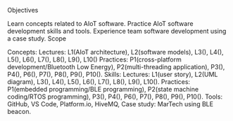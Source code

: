 Objectives

Learn concepts related to AIoT software.
Practice AIoT software development skills and tools.
Experience team software development using a case study.
Scope

Concepts:
Lectures: L1(AIoT architecture), L2(software models), L3(), L4(), L5(), L6(), L7(), L8(), L9(), L10()
Practices: P1(cross-platform development/Bluetooth Low Energy), P2(multi-threading application), P3(), P4(), P6(), P7(), P8(), P9(), P10().
Skills:
Lectures: L1(user story), L2(UML diagram), L3(), L4(), L5(), L6(), L7(), L8(), L9(), L10().
Practices: P1(embedded programming/BLE programming), P2(state machine coding/RTOS programming), P3(), P4(), P6(), P7(), P8(), P9(), P10().
Tools: GitHub, VS Code, Platform.io, HiveMQ,
Case study: MarTech using BLE beacon.
